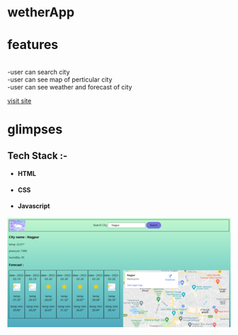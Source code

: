 # wetherApp

<h1>features</h1> <br/>
-user can search city <br/>
-user can see map of perticular city <br/>
-user can see weather and forecast of city <br/>

[visit site](https://xenodochial-tesla-81ad4f.netlify.app/)

<h1>glimpses</h1>

## Tech Stack :- 

- #### HTML
- #### CSS
- #### Javascript

<img align="center" src="https://github.com/spannase/wetherApp/blob/master/image/img.png" ></img>
